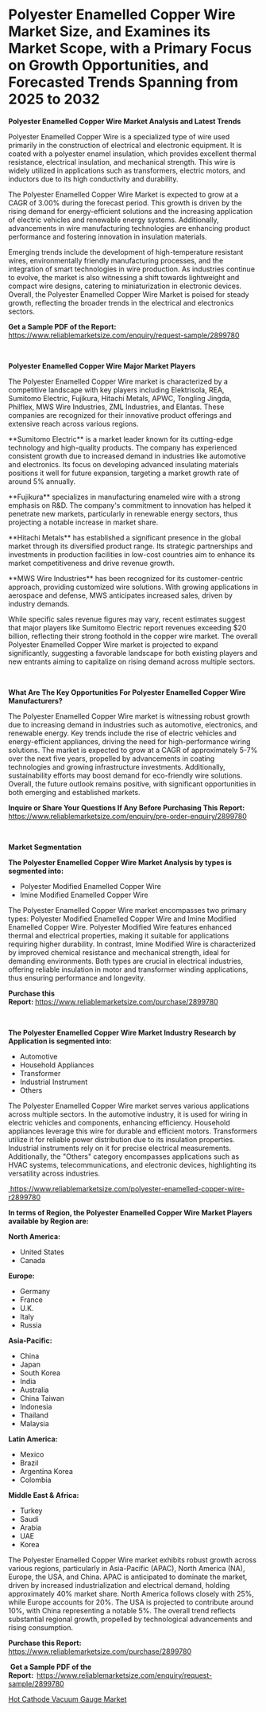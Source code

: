 <p><h1>Polyester Enamelled Copper Wire Market Size, and Examines its Market Scope, with a Primary Focus on Growth Opportunities, and Forecasted Trends Spanning from 2025 to 2032</h1></p><p><strong>Polyester Enamelled Copper Wire Market Analysis and Latest Trends</strong></p>
<p><p>Polyester Enamelled Copper Wire is a specialized type of wire used primarily in the construction of electrical and electronic equipment. It is coated with a polyester enamel insulation, which provides excellent thermal resistance, electrical insulation, and mechanical strength. This wire is widely utilized in applications such as transformers, electric motors, and inductors due to its high conductivity and durability.</p><p>The Polyester Enamelled Copper Wire Market is expected to grow at a CAGR of 3.00% during the forecast period. This growth is driven by the rising demand for energy-efficient solutions and the increasing application of electric vehicles and renewable energy systems. Additionally, advancements in wire manufacturing technologies are enhancing product performance and fostering innovation in insulation materials.</p><p>Emerging trends include the development of high-temperature resistant wires, environmentally friendly manufacturing processes, and the integration of smart technologies in wire production. As industries continue to evolve, the market is also witnessing a shift towards lightweight and compact wire designs, catering to miniaturization in electronic devices. Overall, the Polyester Enamelled Copper Wire Market is poised for steady growth, reflecting the broader trends in the electrical and electronics sectors.</p></p>
<p><strong>Get a Sample PDF of the Report:&nbsp;</strong> <a href="https://www.reliablemarketsize.com/enquiry/request-sample/2899780?utm_campaign=2808&utm_medium=2&utm_source=Github&utm_content=ia&utm_term=16032025&utm_id=polyester-enamelled-copper-wire">https://www.reliablemarketsize.com/enquiry/request-sample/2899780</a></p>
<p>&nbsp;</p>
<p><strong>Polyester Enamelled Copper Wire Major Market Players</strong></p>
<p><p>The Polyester Enamelled Copper Wire market is characterized by a competitive landscape with key players including Elektrisola, REA, Sumitomo Electric, Fujikura, Hitachi Metals, APWC, Tongling Jingda, Philflex, MWS Wire Industries, ZML Industries, and Elantas. These companies are recognized for their innovative product offerings and extensive reach across various regions.</p><p>**Sumitomo Electric** is a market leader known for its cutting-edge technology and high-quality products. The company has experienced consistent growth due to increased demand in industries like automotive and electronics. Its focus on developing advanced insulating materials positions it well for future expansion, targeting a market growth rate of around 5% annually.</p><p>**Fujikura** specializes in manufacturing enameled wire with a strong emphasis on R&D. The company's commitment to innovation has helped it penetrate new markets, particularly in renewable energy sectors, thus projecting a notable increase in market share.</p><p>**Hitachi Metals** has established a significant presence in the global market through its diversified product range. Its strategic partnerships and investments in production facilities in low-cost countries aim to enhance its market competitiveness and drive revenue growth.</p><p>**MWS Wire Industries** has been recognized for its customer-centric approach, providing customized wire solutions. With growing applications in aerospace and defense, MWS anticipates increased sales, driven by industry demands.</p><p>While specific sales revenue figures may vary, recent estimates suggest that major players like Sumitomo Electric report revenues exceeding $20 billion, reflecting their strong foothold in the copper wire market. The overall Polyester Enamelled Copper Wire market is projected to expand significantly, suggesting a favorable landscape for both existing players and new entrants aiming to capitalize on rising demand across multiple sectors.</p></p>
<p>&nbsp;</p>
<p><strong>What Are The Key Opportunities For Polyester Enamelled Copper Wire Manufacturers?</strong></p>
<p><p>The Polyester Enamelled Copper Wire market is witnessing robust growth due to increasing demand in industries such as automotive, electronics, and renewable energy. Key trends include the rise of electric vehicles and energy-efficient appliances, driving the need for high-performance wiring solutions. The market is expected to grow at a CAGR of approximately 5-7% over the next five years, propelled by advancements in coating technologies and growing infrastructure investments. Additionally, sustainability efforts may boost demand for eco-friendly wire solutions. Overall, the future outlook remains positive, with significant opportunities in both emerging and established markets.</p></p>
<p><strong>Inquire or Share Your Questions If Any Before Purchasing This Report:</strong> <a href="https://www.reliablemarketsize.com/enquiry/pre-order-enquiry/2899780?utm_campaign=2808&utm_medium=2&utm_source=Github&utm_content=ia&utm_term=16032025&utm_id=polyester-enamelled-copper-wire">https://www.reliablemarketsize.com/enquiry/pre-order-enquiry/2899780</a></p>
<p>&nbsp;</p>
<p><strong>Market Segmentation</strong></p>
<p><strong>The Polyester Enamelled Copper Wire Market Analysis by types is segmented into:</strong></p>
<p><ul><li>Polyester Modified Enamelled Copper Wire</li><li>Imine Modified Enamelled Copper Wire</li></ul></p>
<p><p>The Polyester Enamelled Copper Wire market encompasses two primary types: Polyester Modified Enamelled Copper Wire and Imine Modified Enamelled Copper Wire. Polyester Modified Wire features enhanced thermal and electrical properties, making it suitable for applications requiring higher durability. In contrast, Imine Modified Wire is characterized by improved chemical resistance and mechanical strength, ideal for demanding environments. Both types are crucial in electrical industries, offering reliable insulation in motor and transformer winding applications, thus ensuring performance and longevity.</p></p>
<p><strong>Purchase this Report:&nbsp;</strong><a href="https://www.reliablemarketsize.com/purchase/2899780?utm_campaign=2808&utm_medium=2&utm_source=Github&utm_content=ia&utm_term=16032025&utm_id=polyester-enamelled-copper-wire">https://www.reliablemarketsize.com/purchase/2899780</a></p>
<p>&nbsp;</p>
<p><strong>The Polyester Enamelled Copper Wire Market Industry Research by Application is segmented into:</strong></p>
<p><ul><li>Automotive</li><li>Household Appliances</li><li>Transformer</li><li>Industrial Instrument</li><li>Others</li></ul></p>
<p><p>The Polyester Enamelled Copper Wire market serves various applications across multiple sectors. In the automotive industry, it is used for wiring in electric vehicles and components, enhancing efficiency. Household appliances leverage this wire for durable and efficient motors. Transformers utilize it for reliable power distribution due to its insulation properties. Industrial instruments rely on it for precise electrical measurements. Additionally, the "Others" category encompasses applications such as HVAC systems, telecommunications, and electronic devices, highlighting its versatility across industries.</p></p>
<p><a href="https://www.reliablemarketsize.com/polyester-enamelled-copper-wire-r2899780?utm_campaign=2808&utm_medium=2&utm_source=Github&utm_content=ia&utm_term=16032025&utm_id=polyester-enamelled-copper-wire">&nbsp;https://www.reliablemarketsize.com/polyester-enamelled-copper-wire-r2899780</a></p>
<p><strong>In terms of Region, the Polyester Enamelled Copper Wire Market Players available by Region are:</strong></p>
<p>
    <p> <strong> North America: </strong>
        <ul>
            <li>United States</li>
            <li>Canada</li>
        </ul>
        </p> 
    <p> <strong> Europe: </strong>
        <ul>
            <li>Germany</li>
            <li>France</li>
            <li>U.K.</li>
            <li>Italy</li>
            <li>Russia</li>
        </ul>
        </p> 
    <p> <strong> Asia-Pacific: </strong>
        <ul>
            <li>China</li>
            <li>Japan</li>
            <li>South Korea</li>
            <li>India</li>
            <li>Australia</li>
            <li>China Taiwan</li>
            <li>Indonesia</li>
            <li>Thailand</li>
            <li>Malaysia</li>
        </ul>
        </p> 
    <p> <strong> Latin America: </strong>
        <ul>
            <li>Mexico</li>
            <li>Brazil</li>
            <li>Argentina Korea</li>
            <li>Colombia</li>
        </ul>
        </p> 
    <p> <strong> Middle East & Africa: </strong>
        <ul>
            <li>Turkey</li>
            <li>Saudi</li>
            <li>Arabia</li>
            <li>UAE</li>
            <li>Korea</li>
        </ul>
    </p>
    </p>
<p><p>The Polyester Enamelled Copper Wire market exhibits robust growth across various regions, particularly in Asia-Pacific (APAC), North America (NA), Europe, the USA, and China. APAC is anticipated to dominate the market, driven by increased industrialization and electrical demand, holding approximately 40% market share. North America follows closely with 25%, while Europe accounts for 20%. The USA is projected to contribute around 10%, with China representing a notable 5%. The overall trend reflects substantial regional growth, propelled by technological advancements and rising consumption.</p></p>
<p><strong>Purchase this Report: </strong><a href="https://www.reliablemarketsize.com/purchase/2899780?utm_campaign=2808&utm_medium=2&utm_source=Github&utm_content=ia&utm_term=16032025&utm_id=polyester-enamelled-copper-wire">https://www.reliablemarketsize.com/purchase/2899780</a></p>
<p>&nbsp;<strong>Get a Sample PDF of the Report:&nbsp;&nbsp;</strong><a href="https://www.reliablemarketsize.com/enquiry/request-sample/2899780?utm_campaign=2808&utm_medium=2&utm_source=Github&utm_content=ia&utm_term=16032025&utm_id=polyester-enamelled-copper-wire">https://www.reliablemarketsize.com/enquiry/request-sample/2899780</a></p>
<p><strong></strong></p>
<p><p><a href="https://github.com/klaassenmackenzie6/Market-Research-Report-List-1/blob/main/hot-cathode-vacuum-gauge-market.md?utm_campaign=2808&utm_medium=2&utm_source=Github&utm_content=ia&utm_term=16032025&utm_id=polyester-enamelled-copper-wire">Hot Cathode Vacuum Gauge Market</a></p></p>